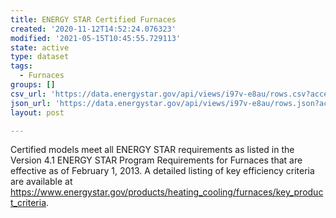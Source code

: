 ```yaml
---
title: ENERGY STAR Certified Furnaces
created: '2020-11-12T14:52:24.076323'
modified: '2021-05-15T10:45:55.729113'
state: active
type: dataset
tags:
  - Furnaces
groups: []
csv_url: 'https://data.energystar.gov/api/views/i97v-e8au/rows.csv?accessType=DOWNLOAD'
json_url: 'https://data.energystar.gov/api/views/i97v-e8au/rows.json?accessType=DOWNLOAD'
layout: post

---
```

Certified models meet all ENERGY STAR requirements as listed in the Version 4.1 ENERGY STAR Program Requirements for Furnaces that are effective as of February 1, 2013. A detailed listing of key efficiency criteria are available at https://www.energystar.gov/products/heating_cooling/furnaces/key_product_criteria.
